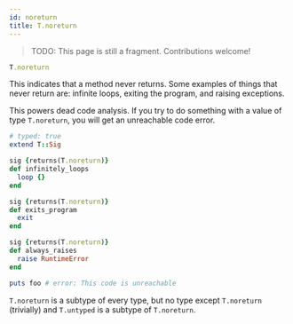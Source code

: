 ```yaml
---
id: noreturn
title: T.noreturn
---
```


> TODO: This page is still a fragment. Contributions welcome!

```ruby
T.noreturn
```

This indicates that a method never returns. Some examples of things that never
return are: infinite loops, exiting the program, and raising exceptions.

This powers dead code analysis. If you try to do something with a value of type
`T.noreturn`, you will get an unreachable code error.

```ruby
# typed: true
extend T::Sig

sig {returns(T.noreturn)}
def infinitely_loops
  loop {}
end

sig {returns(T.noreturn)}
def exits_program
  exit
end

sig {returns(T.noreturn)}
def always_raises
  raise RuntimeError
end

puts foo # error: This code is unreachable
```

`T.noreturn` is a subtype of every type, but no type except `T.noreturn`
(trivially) and `T.untyped` is a subtype of `T.noreturn`.
